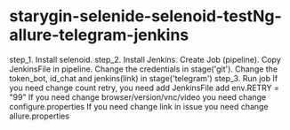 # starygin-selenide-selenoid-testNg-allure-telegram-jenkins
step_1. Install selenoid.
step_2. Install Jenkins. Create Job (pipeline). Copy JenkinsFile in pipeline. Сhange the credentials in stage('git'). Сhange the token_bot, id_chat and jenkins(link) in stage('telegram')
step_3. Run job
If you need change count retry, you need add JenkinsFile add env.RETRY = "99"
If you need change browser/version/vnc/video you need change configure.properties
If you need change link in issue you need change allure.properties 
